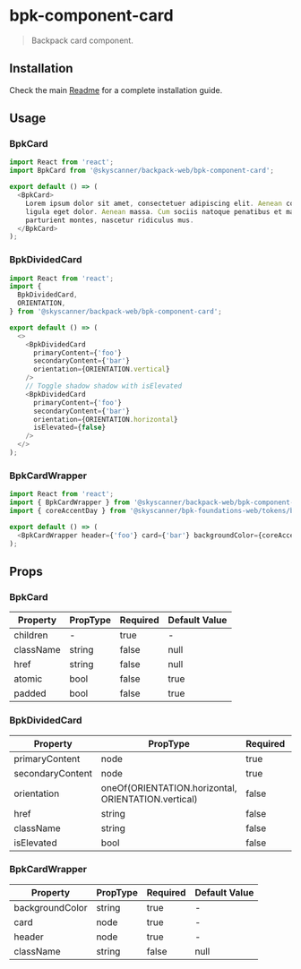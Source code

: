 # bpk-component-card

> Backpack card component.

## Installation

Check the main [Readme](https://github.com/skyscanner/backpack#usage) for a complete installation guide.

## Usage

### BpkCard

```js
import React from 'react';
import BpkCard from '@skyscanner/backpack-web/bpk-component-card';

export default () => (
  <BpkCard>
    Lorem ipsum dolor sit amet, consectetuer adipiscing elit. Aenean commodo
    ligula eget dolor. Aenean massa. Cum sociis natoque penatibus et magnis dis
    parturient montes, nascetur ridiculus mus.
  </BpkCard>
);
```

### BpkDividedCard

```js
import React from 'react';
import {
  BpkDividedCard,
  ORIENTATION,
} from '@skyscanner/backpack-web/bpk-component-card';

export default () => (
  <>
    <BpkDividedCard
      primaryContent={'foo'}
      secondaryContent={'bar'}
      orientation={ORIENTATION.vertical}
    />
    // Toggle shadow shadow with isElevated
    <BpkDividedCard
      primaryContent={'foo'}
      secondaryContent={'bar'}
      orientation={ORIENTATION.horizontal}
      isElevated={false}
    />
  </>
);
```

### BpkCardWrapper

```js
import React from 'react';
import { BpkCardWrapper } from '@skyscanner/backpack-web/bpk-component-card';
import { coreAccentDay } from '@skyscanner/bpk-foundations-web/tokens/base.es6';

export default () => (
  <BpkCardWrapper header={'foo'} card={'bar'} backgroundColor={coreAccentDay} />
);
```

## Props

### BpkCard

| Property  | PropType | Required | Default Value |
| --------- | -------- | -------- | ------------- |
| children  | -        | true     | -             |
| className | string   | false    | null          |
| href      | string   | false    | null          |
| atomic    | bool     | false    | true          |
| padded    | bool     | false    | true          |

### BpkDividedCard

| Property         | PropType                                            | Required | Default Value          |
| ---------------- | --------------------------------------------------- | -------- | ---------------------- |
| primaryContent   | node                                                | true     | -                      |
| secondaryContent | node                                                | true     | -                      |
| orientation      | oneOf(ORIENTATION.horizontal, ORIENTATION.vertical) | false    | ORIENTATION.horizontal |
| href             | string                                              | false    | null                   |
| className        | string                                              | false    | null                   |
| isElevated       | bool                                                | false    | true                   |

### BpkCardWrapper

| Property        | PropType | Required | Default Value |
| --------------- | -------- | -------- | ------------- |
| backgroundColor | string   | true     | -             |
| card            | node     | true     | -             |
| header          | node     | true     | -             |
| className       | string   | false    | null          |
